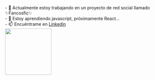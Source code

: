 <div float="right"><div align="left">
<span>- 🔭 Actualmente estoy trabajando en un proyecto de red social llamado ✨Fancosfic✨ <br>
- 🌱 Estoy aprendiendo javascript, próximamente React... <br>
  - 📫 Encuéntrame en <a href="https://www.linkedin.com/in/javiera-kammle/">Linkedin </a></span></div>
<img src="https://user-images.githubusercontent.com/26625809/177217878-96201b32-f3bc-483a-a6a7-34e138791fad.png" width="150px"></div>
